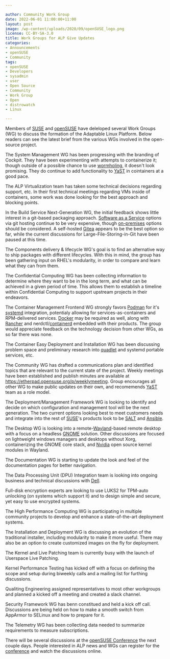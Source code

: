 ```yaml
---

author: Community Work Group
date: 2022-06-01 11:00:00+11:00
layout: post
image: /wp-content/uploads/2020/09/openSUSE_logo.png
license: CC-BY-SA-3.0
title: Work Groups for ALP Give Updates   
categories:
- Announcements
- openSUSE
- Community
tags:
- openSUSE
- Developers
- sysadmin
- user
- Open Source
- Community
- Work Group
- Open
- distrowatch
- Linux

---
```


Members of [SUSE](https://www.suse.com/) and [openSUSE](https://get.opensuse.org/) have deleloped several Work Groups (WG) to discuss the formation of the Adaptable Linux Platform. Below readers can see the latest brief from the various WGs involved in the open-source project. 

The System Management WG has been progressing with the branding of Cockpit. They have been experimenting with attempts to containerize it; though outside of a possible chance to use [wormholing](https://en.wikipedia.org/wiki/Wormhole_switching), it doesn't look promising. They do continue to add functionality to [YaST](https://yast.opensuse.org/) in cointainers at a good pace. 

The ALP Virtualization team has taken some technical decisions regarding support, etc. In their first technical meetings regarding VMs inside of containers, some work was done looking for the best approach and blocking points. 

In the Build Service Next-Generation WG, the initial feedback shows little interest in a git-based packaging approach. [Software as a Service](https://en.wikipedia.org/wiki/Software_as_a_service) options via git hosting continue to be very expensive, though [on-premises](https://en.wikipedia.org/wiki/On-premises_software) options should be considered. A self-hosted [Gitea](https://gitea.io/) appears to be the best option so far, while the current discussions for Large-File-Storing-in-Git have been paused at this time. 

The Components delivery & lifecycle WG's goal is to find an alternative way to ship packages with different lifecycles. With this in mind, the group has been gathering input on RHEL's modularity, in order to compare and learn what they can from them. 

The Confidential Computing WG has been collecting information to determine where they want to be in the long term, and what can be achieved in a given period of time. This allows them to establish a timeline within Confidential Computing to support upstream projects in their endeavors. 

The Container Management Frontend WG strongly favors [Podman](https://podman.io/) for it's [systemd](https://github.com/systemd/systemd) integration, potentialy allowing for services-as-containers and RPM-delivered services. [Docker](https://www.docker.com/) may be required as well, along with [Rancher](https://rancher.com/) and nerdctl/[containerd](https://containerd.io/) embedded with their products. The group would appreciate feedback on the technology decision from other WGs, as so far there was none.

The Container Easy Deployment and Installation WG has been discussing problem space and preliminary research into [quadlet](https://github.com/containers/quadlet) and systemd portable services, etc.

The Community WG has drafted a communications plan and identified topics that are relevant to the current state of the project. Weekly meetings have been established and publish minutes are available at <https://etherpad.opensuse.org/p/weeklymeeting>. Group encourages all other WG to make public updates on their own, and recomemends [YaST](https://yast.opensuse.org/blog/2021-06-01/sprint-124) team as a role model.

The Deployment/Management Framework WG is looking to identify and decide on which configuration and management tool will be the next generation. The two current options looking best to meet customers needs and integrate into the rest of [SUSE](https://www.suse.com/)'s products look to be [SALT](https://saltproject.io/) and [Ansible](https://www.ansible.com/). 

The Desktop WG is looking into a remote-[Wayland](https://wayland.freedesktop.org/)-based remote desktop with a focus on a headless [GNOME](https://www.gnome.org/) solution. Other discussions are focused on lightweight windows managers and desktops without Xorg, containerizing the GNOME core stack, and [Nvidia](https://www.nvidia.com) open source kernel modules in Wayland. 

The Documentation WG is starting to update the look and feel of the documentation pages for better navigation. 

The Data Processing Unit (DPU) Integration team is looking into ongoing business and technical discussions with [Dell](https://www.dell.com).

Full-disk encryption experts are looking to use LUKS2 for TPM-auto unlocking (on systems which support it) and to design simple and secure, yet easy to use encrypted systems.

The High Performance Computing WG is participating in multiple community projects to develop and enhance a state-of-the-art deployment systems. 

The Installation and Deployment WG is discussing an evolution of the traditional installer, including modularity to make it more useful. There may also be an option to create customized images on the fly for deployment. 

The Kernel and Live Patching team is currently busy with the launch of Userspace Live Patching. 

Kernel Performance Testing has kicked off with a focus on defining the scope and setup during biweekly calls and a mailing list for furthing discussions. 

Qualiting Engineering assigned representatives to most other workgroups and planned a kicked off a meeting and created a slack channel. 

Security Framework WG has benn constitued and held a kick off call. Discussions are being held on how to make a smooth switch from AppArmor to SELinux and how to prepare for it. 

The Telemetry WG has been collecting data needed to summarize requirements to measure subscriptions.

There will be several discussions at the [openSUSE Conference](https://events.opensuse.org/) the next couple days. People interested in ALP news and WGs can register for the [conference](https://events.opensuse.org/) and watch the discussions online.

<meta name="openSUSE, ALP, Developers, sysadmin, user, Open Source, community" content="HTML,CSS,XML,JavaScript">
